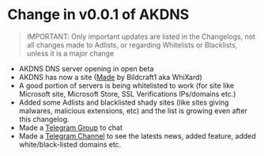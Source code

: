 # Change in v0.0.1 of AKDNS

> IMPORTANT: Only important updates are listed in the Changelogs, not all changes made to Adlists, or regarding Whitelists or Blacklists, unless it is a major change

 - AKDNS DNS server opening in open beta
 - AKDNS has now a site ([Made](https://github.com/Bildcraft1/AdKillerDNS-Website) by Bildcraft1 aka WhiXard)
 - A good portion of servers is being whitelisted to work (for site like Microsoft site, Microsoft Store, SSL Verifications IPs/domains etc.)
 - Added some Adlists and blacklisted shady sites (like sites giving malwares, malicious extensions, etc) and the list is growing even after this changelog.
 - Made a [Telegram Group](https://t.me/akdnschat_official) to chat
 - Made a [Telegram Channel](https://t.me/akdnshub_official) to see the latests news, added feature, added white/black-listed domains etc.